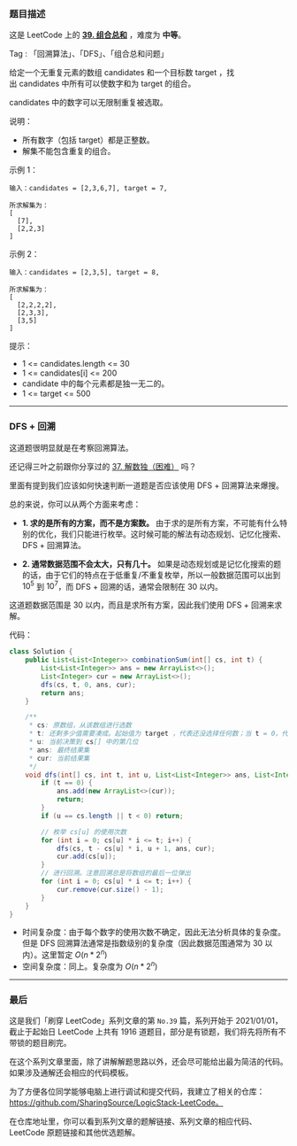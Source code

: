 ### 题目描述

这是 LeetCode 上的 **[39. 组合总和](https://leetcode-cn.com/problems/combination-sum/solution/dfs-hui-su-suan-fa-yi-ji-ru-he-que-ding-wpbo5/)** ，难度为 **中等**。

Tag : 「回溯算法」、「DFS」、「组合总和问题」




给定一个无重复元素的数组 candidates 和一个目标数 target ，找出 candidates 中所有可以使数字和为 target 的组合。

candidates 中的数字可以无限制重复被选取。

说明：
* 所有数字（包括 target）都是正整数。
* 解集不能包含重复的组合。 

示例 1：
```
输入：candidates = [2,3,6,7], target = 7,

所求解集为：
[
  [7],
  [2,2,3]
]
```
示例 2：
```
输入：candidates = [2,3,5], target = 8,

所求解集为：
[
  [2,2,2,2],
  [2,3,3],
  [3,5]
]
```

提示：
* 1 <= candidates.length <= 30
* 1 <= candidates[i] <= 200
* candidate 中的每个元素都是独一无二的。
* 1 <= target <= 500


---

### DFS + 回溯

这道题很明显就是在考察回溯算法。

还记得三叶之前跟你分享过的 [37. 解数独（困难）](https://mp.weixin.qq.com/s/0y4lGAH43U3w5loTgaeyoQ) 吗？

里面有提到我们应该如何快速判断一道题是否应该使用 DFS + 回溯算法来爆搜。

总的来说，你可以从两个方面来考虑：

  * **1. 求的是所有的方案，而不是方案数。** 由于求的是所有方案，不可能有什么特别的优化，我们只能进行枚举。这时候可能的解法有动态规划、记忆化搜索、DFS + 回溯算法。

  * **2. 通常数据范围不会太大，只有几十。** 如果是动态规划或是记忆化搜索的题的话，由于它们的特点在于低重复/不重复枚举，所以一般数据范围可以出到 $10^5$ 到 $10^7$，而 DFS + 回溯的话，通常会限制在 30 以内。

这道题数据范围是 30 以内，而且是求所有方案，因此我们使用 DFS + 回溯来求解。

代码：
```Java []
class Solution {
    public List<List<Integer>> combinationSum(int[] cs, int t) {
        List<List<Integer>> ans = new ArrayList<>();
        List<Integer> cur = new ArrayList<>();
        dfs(cs, t, 0, ans, cur);
        return ans;
    }

    /**
     * cs: 原数组，从该数组进行选数
     * t: 还剩多少值需要凑成。起始值为 target ，代表还没选择任何数；当 t = 0，代表选择的数凑成了 target
     * u: 当前决策到 cs[] 中的第几位
     * ans: 最终结果集
     * cur: 当前结果集
     */
    void dfs(int[] cs, int t, int u, List<List<Integer>> ans, List<Integer> cur) {
        if (t == 0) {
            ans.add(new ArrayList<>(cur));
            return;
        }
        if (u == cs.length || t < 0) return;

        // 枚举 cs[u] 的使用次数
        for (int i = 0; cs[u] * i <= t; i++) {
            dfs(cs, t - cs[u] * i, u + 1, ans, cur);
            cur.add(cs[u]);
        }
        // 进行回溯。注意回溯总是将数组的最后一位弹出
        for (int i = 0; cs[u] * i <= t; i++) {
            cur.remove(cur.size() - 1);
        }
    }
}
```
* 时间复杂度：由于每个数字的使用次数不确定，因此无法分析具体的复杂度。但是 DFS 回溯算法通常是指数级别的复杂度（因此数据范围通常为 30 以内）。这里暂定 $O(n * 2^n)$
* 空间复杂度：同上。复杂度为 $O(n * 2^n)$

---

### 最后

这是我们「刷穿 LeetCode」系列文章的第 `No.39` 篇，系列开始于 2021/01/01，截止于起始日 LeetCode 上共有 1916 道题目，部分是有锁题，我们将先将所有不带锁的题目刷完。

在这个系列文章里面，除了讲解解题思路以外，还会尽可能给出最为简洁的代码。如果涉及通解还会相应的代码模板。

为了方便各位同学能够电脑上进行调试和提交代码，我建立了相关的仓库：https://github.com/SharingSource/LogicStack-LeetCode。

在仓库地址里，你可以看到系列文章的题解链接、系列文章的相应代码、LeetCode 原题链接和其他优选题解。


